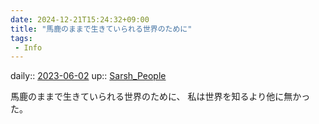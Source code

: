 ```yaml
---
date: 2024-12-21T15:24:32+09:00
title: "馬鹿のままで生きていられる世界のために"
tags:
 - Info
---
```


daily:: [2023-06-02](/Daily_Note/2023-06-02.md)
up:: [Sarsh_People](../Bar/Novel/Nacaria/Sarsh_People.md)

馬鹿のままで生きていられる世界のために、
私は世界を知るより他に無かった。